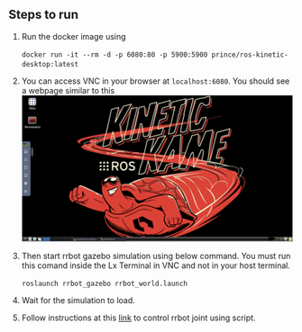 ## Steps to run
1. Run the docker image using 

    `docker run -it --rm -d -p 6080:80 -p 5900:5900 prince/ros-kinetic-desktop:latest`

2. You can access VNC in your browser at `localhost:6080`. You should see a webpage similar to this
![Alt text](images/vnc-desktop.png?raw=true "Title")
3. Then start rrbot gazebo simulation using below command. You must run this comand inside the Lx Terminal in VNC and not in your host terminal.

    `roslaunch rrbot_gazebo rrbot_world.launch`
4. Wait for the simulation to load.
5. Follow instructions at this [link](../rrbot-control/README.md) to control rrbot joint using script.



